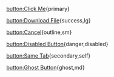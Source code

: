 [button:Click Me](https://example.com){primary}

[button:Download File](./file.pdf){success,lg}

[button:Cancel](javascript:void(0)){outline,sm}

[button:Disabled Button](#){danger,disabled}

[button:Same Tab](https://example.com){secondary,self}

[button:Ghost Button](#){ghost,md}
